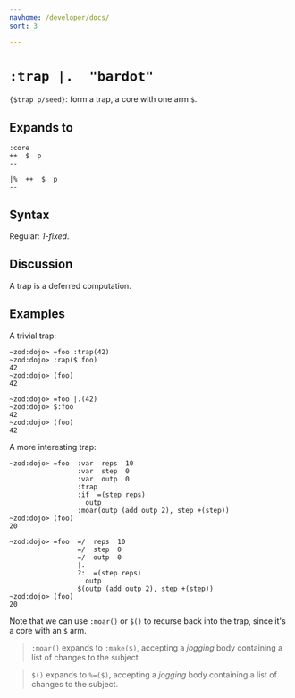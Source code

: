```yaml
---
navhome: /developer/docs/
sort: 3

---
```


# `:trap |.  "bardot"`

`{$trap p/seed}`: form a trap, a core with one arm `$`.

## Expands to

```
:core
++  $  p
--
```

```
|%  ++  $  p
--
```

## Syntax

Regular: *1-fixed*.

## Discussion

A trap is a deferred computation.

## Examples

A trivial trap:

```
~zod:dojo> =foo :trap(42)
~zod:dojo> :rap($ foo)
42
~zod:dojo> (foo)
42
```

```
~zod:dojo> =foo |.(42)
~zod:dojo> $:foo
42
~zod:dojo> (foo)
42
```

A more interesting trap:

```
~zod:dojo> =foo  :var  reps  10
                 :var  step  0
                 :var  outp  0
                 :trap
                 :if  =(step reps)
                   outp
                 :moar(outp (add outp 2), step +(step))
~zod:dojo> (foo)
20
```

```
~zod:dojo> =foo  =/  reps  10
                 =/  step  0
                 =/  outp  0
                 |.
                 ?:  =(step reps)
                   outp
                 $(outp (add outp 2), step +(step))
~zod:dojo> (foo)
20
```

Note that we can use `:moar()` or `$()` to recurse back into the
trap, since it's a core with an `$` arm.

> `:moar()` expands to `:make($)`, accepting a *jogging* body containing a list
> of changes to the subject.

> `$()` expands to `%=($)`, accepting a *jogging* body containing a
> list of changes to the subject.
